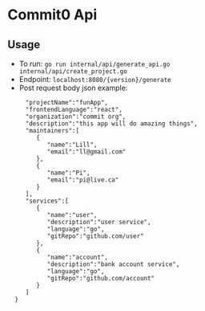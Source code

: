 # Commit0 Api

## Usage
 - To run:
 `go run internal/api/generate_api.go internal/api/create_project.go`
 - Endpoint:
 `localhost:8080/{version}/generate`
 - Post request body json example:
 ``` {
      "projectName":"funApp",
      "frontendLanguage":"react",
      "organization":"commit org",
      "description":"this app will do amazing things",
      "maintainers":[
         {
            "name":"Lill",
            "email":"ll@gmail.com"
         },
         {
            "name":"Pi",
            "email":"pi@live.ca"
         }
      ],
      "services":[
         {
            "name":"user",
            "description":"user service",
            "language":"go",
            "gitRepo":"github.com/user"
         },
         {
            "name":"account",
            "description":"bank account service",
            "language":"go",
            "gitRepo":"github.com/account"
         }
      ]
   }
   ```
